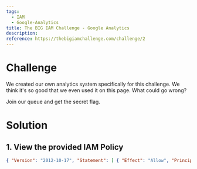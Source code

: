 ```yaml
---
tags:
  - IAM
  - Google-Analytics
title: The BIG IAM Challenge - Google Analytics
description: 
reference: https://thebigiamchallenge.com/challenge/2
---
```


# Challenge

We created our own analytics system specifically for this challenge. We think it's so good that we even used it on this page. What could go wrong?

Join our queue and get the secret flag.

# Solution
## 1. View the provided IAM Policy

```json
{ "Version": "2012-10-17", "Statement": [ { "Effect": "Allow", "Principal": "*", "Action": [ "sqs:SendMessage", "sqs:ReceiveMessage" ], "Resource": "arn:aws:sqs:us-east-1:092297851374:wiz-tbic-analytics-sqs-queue-ca7a1b2" } ] }
```


